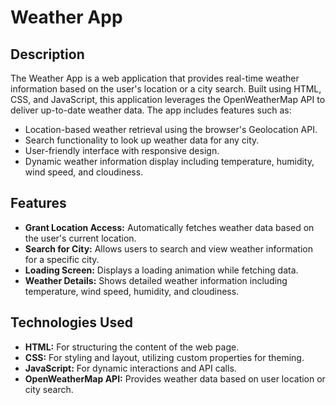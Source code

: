 # Weather App

## Description

The Weather App is a web application that provides real-time weather information based on the user's location or a city search. Built using HTML, CSS, and JavaScript, this application leverages the OpenWeatherMap API to deliver up-to-date weather data. The app includes features such as:

- Location-based weather retrieval using the browser's Geolocation API.
- Search functionality to look up weather data for any city.
- User-friendly interface with responsive design.
- Dynamic weather information display including temperature, humidity, wind speed, and cloudiness.

## Features

- **Grant Location Access:** Automatically fetches weather data based on the user's current location.
- **Search for City:** Allows users to search and view weather information for a specific city.
- **Loading Screen:** Displays a loading animation while fetching data.
- **Weather Details:** Shows detailed weather information including temperature, wind speed, humidity, and cloudiness.

## Technologies Used

- **HTML:** For structuring the content of the web page.
- **CSS:** For styling and layout, utilizing custom properties for theming.
- **JavaScript:** For dynamic interactions and API calls.
- **OpenWeatherMap API:** Provides weather data based on user location or city search.


